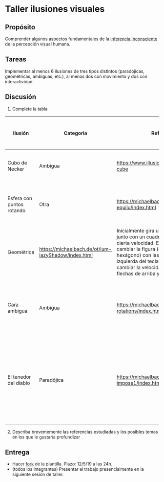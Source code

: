 # Taller ilusiones visuales

## Propósito

Comprender algunos aspectos fundamentales de la [inferencia inconsciente](https://github.com/VisualComputing/Cognitive) de la percepción visual humana.

## Tareas

Implementar al menos 6 ilusiones de tres tipos distintos (paradójicas, geométricas, ambiguas, etc.), al menos dos con movimiento y dos con interactividad.

## Discusión

1. Complete la tabla

|          Ilusión          | Categoria |                  Referencia                     |                    Tipo de interactividad (si aplica)                                | URL código base (si aplica) |
|---------------------------|-----------|-------------------------------------------------|------------------------------------|--------------------------|
|       Cubo de Necker      |  Ambigua  |  https://www.illusionsindex.org/ir/necker-cube  | Pasar el mouse sobre el cubo hace que se forme un cubo normal. |                             |
| Esfera con puntos rotando |    Otra   | https://michaelbach.de/ot/col-equilu/index.html | La esfera gira en un sentido pero mirando fijamente pareciera que girara hacia el otro lado. |                             |  | Rotación de figura geométrica
| Geométrica | https://michaelbach.de/ot/lum-lazyShadow/index.html | Inicialmente gira un cuadrado blanco, junto con un cuadrado azul detrás, a cierta velocidad. El usuario puede cambiar la figura (cuadrado, triángulo o hexágono) con las flechas derecha e izquierda del teclado, además de cambiar la velocidad del giro con las flechas de arriba y abajo. |                              |
|                |           |            |                                    |                             |
|Cara ambigua|Ambigua|https://michaelbach.de/ot/cog-rotations/index.html|Al pasar el mouse sobre la imágen, ésta empezará a rotar, revelando las distintas interpretaciones que puede tener.|                             |
|El tenedor del diablo|Paradójica|https://michaelbach.de/ot/cog-imposs1/index.html|Pasar el mouse sobre la mitad superior de este objeto imposible mostrará un objeto posible con forma de U y sobre la mitad superior mostrará un objeto posible con forma de 3 torres |                             |

2. Describa brevememente las referencias estudiadas y los posibles temas en los que le gustaría profundizar

## Entrega

* Hacer [fork](https://help.github.com/articles/fork-a-repo/) de la plantilla. Plazo: 12/5/19 a las 24h.
* (todos los integrantes) Presentar el trabajo presencialmente en la siguiente sesión de taller.
